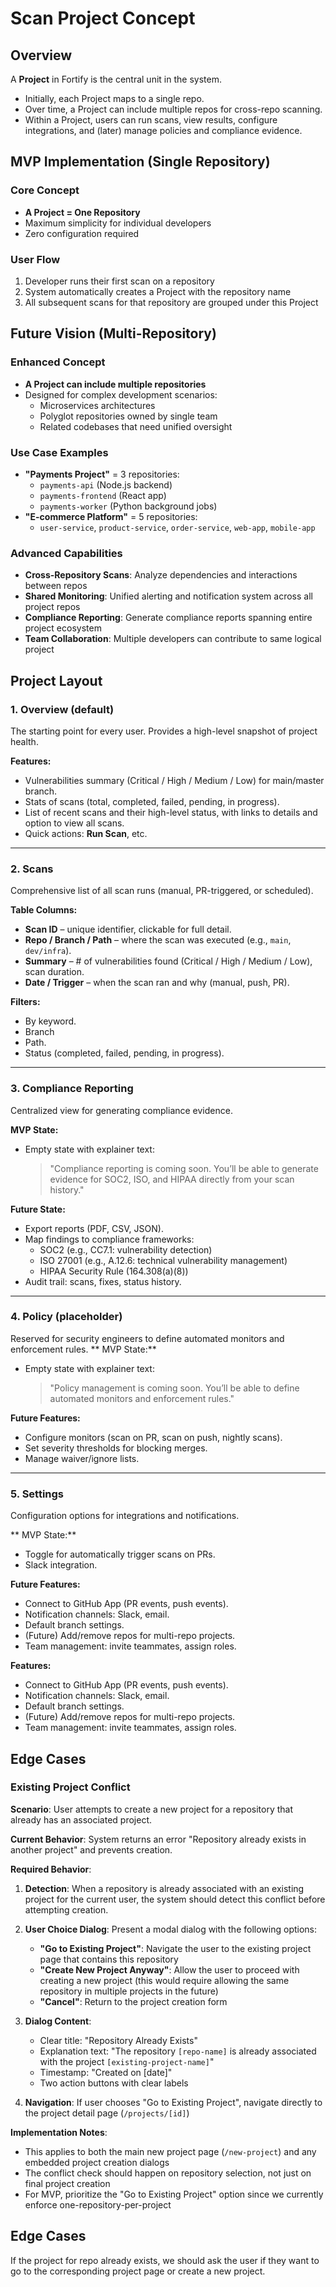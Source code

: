 # Scan Project Concept

## Overview

A **Project** in Fortify is the central unit in the system.  
- Initially, each Project maps to a single repo.  
- Over time, a Project can include multiple repos for cross-repo scanning.  
- Within a Project, users can run scans, view results, configure integrations, and (later) manage policies and compliance evidence.  


## MVP Implementation (Single Repository)

### Core Concept
- **A Project = One Repository**
- Maximum simplicity for individual developers
- Zero configuration required

### User Flow
1. Developer runs their first scan on a repository
2. System automatically creates a Project with the repository name
3. All subsequent scans for that repository are grouped under this Project

## Future Vision (Multi-Repository)

### Enhanced Concept
- **A Project can include multiple repositories**
- Designed for complex development scenarios:
  - Microservices architectures
  - Polyglot repositories owned by single team
  - Related codebases that need unified oversight

### Use Case Examples
- **"Payments Project"** = 3 repositories:
  - `payments-api` (Node.js backend)
  - `payments-frontend` (React app)
  - `payments-worker` (Python background jobs)
- **"E-commerce Platform"** = 5 repositories:
  - `user-service`, `product-service`, `order-service`, `web-app`, `mobile-app`

### Advanced Capabilities
- **Cross-Repository Scans**: Analyze dependencies and interactions between repos
- **Shared Monitoring**: Unified alerting and notification system across all project repos
- **Compliance Reporting**: Generate compliance reports spanning entire project ecosystem
- **Team Collaboration**: Multiple developers can contribute to same logical project

## Project Layout

### 1. Overview (default)
The starting point for every user. Provides a high-level snapshot of project health.

**Features:**
- Vulnerabilities summary (Critical / High / Medium / Low) for main/master branch.
- Stats of scans (total, completed, failed, pending, in progress).
- List of recent scans and their high-level status, with links to details and option to view all scans.
- Quick actions: **Run Scan**, etc.

---

### 2. Scans
Comprehensive list of all scan runs (manual, PR-triggered, or scheduled).

**Table Columns:**
- **Scan ID** – unique identifier, clickable for full detail.
- **Repo / Branch / Path** – where the scan was executed (e.g., `main`, `dev/infra`).
- **Summary** – # of vulnerabilities found (Critical / High / Medium / Low), scan duration.
- **Date / Trigger** – when the scan ran and why (manual, push, PR).

**Filters:**
- By keyword.
- Branch
- Path.
- Status (completed, failed, pending, in progress).

---

### 3. Compliance Reporting
Centralized view for generating compliance evidence.

**MVP State:**
- Empty state with explainer text:
  > "Compliance reporting is coming soon. You’ll be able to generate evidence for SOC2, ISO, and HIPAA directly from your scan history."

**Future State:**
- Export reports (PDF, CSV, JSON).
- Map findings to compliance frameworks:
  - SOC2 (e.g., CC7.1: vulnerability detection)
  - ISO 27001 (e.g., A.12.6: technical vulnerability management)
  - HIPAA Security Rule (164.308(a)(8))
- Audit trail: scans, fixes, status history.

---

### 4. Policy (placeholder)
Reserved for security engineers to define automated monitors and enforcement rules.
** MVP State:**
- Empty state with explainer text:
  > "Policy management is coming soon. You’ll be able to define automated monitors and enforcement rules."

**Future Features:**
- Configure monitors (scan on PR, scan on push, nightly scans).
- Set severity thresholds for blocking merges.
- Manage waiver/ignore lists.

---

### 5. Settings
Configuration options for integrations and notifications.

** MVP State:**
- Toggle for automatically trigger scans on PRs.
- Slack integration.

**Future Features:**
- Connect to GitHub App (PR events, push events).
- Notification channels: Slack, email.
- Default branch settings.
- (Future) Add/remove repos for multi-repo projects.
- Team management: invite teammates, assign roles.

**Features:**
- Connect to GitHub App (PR events, push events).
- Notification channels: Slack, email.
- Default branch settings.
- (Future) Add/remove repos for multi-repo projects.
- Team management: invite teammates, assign roles.

## Edge Cases

### Existing Project Conflict

**Scenario**: User attempts to create a new project for a repository that already has an associated project.

**Current Behavior**: System returns an error "Repository already exists in another project" and prevents creation.

**Required Behavior**: 
1. **Detection**: When a repository is already associated with an existing project for the current user, the system should detect this conflict before attempting creation.

2. **User Choice Dialog**: Present a modal dialog with the following options:
   - **"Go to Existing Project"**: Navigate the user to the existing project page that contains this repository
   - **"Create New Project Anyway"**: Allow the user to proceed with creating a new project (this would require allowing the same repository in multiple projects in the future)
   - **"Cancel"**: Return to the project creation form

3. **Dialog Content**:
   - Clear title: "Repository Already Exists"
   - Explanation text: "The repository `[repo-name]` is already associated with the project `[existing-project-name]`"
   - Timestamp: "Created on [date]"
   - Two action buttons with clear labels

4. **Navigation**: If user chooses "Go to Existing Project", navigate directly to the project detail page (`/projects/[id]`)

**Implementation Notes**:
- This applies to both the main new project page (`/new-project`) and any embedded project creation dialogs
- The conflict check should happen on repository selection, not just on final project creation
- For MVP, prioritize the "Go to Existing Project" option since we currently enforce one-repository-per-project

## Edge Cases

If the project for repo already exists, we should ask the user if they want to go to the corresponding project page or create a new project.